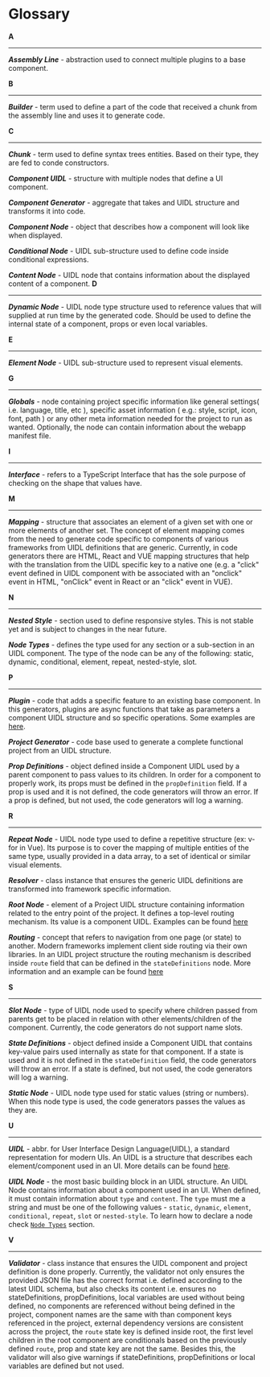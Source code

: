 # Glossary

**A**

---

**_Assembly Line_** - abstraction used to connect multiple plugins to a base component.

**B**

---

**_Builder_** - term used to define a part of the code that received a chunk from the assembly line and uses it to generate code.

**C**

---

**_Chunk_** - term used to define syntax trees entities. Based on their type, they are fed to conde constructors.

**_Component UIDL_** - structure with multiple nodes that define a UI component.

**_Component Generator_** - aggregate that takes and UIDL structure and transforms it into code.

**_Component Node_** - object that describes how a component will look like when displayed.

**_Conditional Node_** - UIDL sub-structure used to define code inside conditional expressions.

**_Content Node_** - UIDL node that contains information about the displayed content of a component.
**D**

---

**_Dynamic Node_** - UIDL node type structure used to reference values that will supplied at run time by the generated code. Should be used to define the internal state of a component, props or even local variables.

**E**

---

**_Element Node_** - UIDL sub-structure used to represent visual elements.

**G**

---

**_Globals_** - node containing project specific information like general settings( i.e. language, title, etc ), specific asset information ( e.g.: style, script, icon, font, path ) or any other meta information needed for the project to run as wanted. Optionally, the node can contain information about the webapp manifest file.

**I**

---

**_Interface_** - refers to a TypeScript Interface that has the sole purpose of checking on the shape that values have.

**M**

---

**_Mapping_** - structure that associates an element of a given set with one or more elements of another set. The concept of element mapping comes from the need to generate code specific to components of various frameworks from UIDL definitions that are generic. Currently, in code generators there are HTML, React and VUE mapping structures that help with the translation from the UIDL specific key to a native one (e.g. a "click" event defined in UIDL component with be associated with an "onclick" event in HTML, "onClick" event in React or an "click" event in VUE).

**N**

---

**_Nested Style_** - section used to define responsive styles. This is not stable yet and is subject to changes in the near future.

**_Node Types_** - defines the type used for any section or a sub-section in an UIDL component. The type of the node can be any of the following: static, dynamic, conditional, element, repeat, nested-style, slot.

**P**

---

**_Plugin_** - code that adds a specific feature to an existing base component. In this generators, plugins are async functions that take as parameters a component UIDL structure and so specific operations. Some examples are [here](/component-generators/plugins.html).

**_Project Generator_** - code base used to generate a complete functional project from an UIDL structure.

**_Prop Definitions_** - object defined inside a Component UIDL used by a parent component to pass values to its children. In order for a component to properly work, its props must be defined in the `propDefinition` field. If a prop is used and it is not defined, the code generators will throw an error. If a prop is defined, but not used, the code generators will log a warning.

**R**

---

**_Repeat Node_** - UIDL node type used to define a repetitive structure (ex: v-for in Vue). Its purpose is to cover the mapping of multiple entities of the same type, usually provided in a data array, to a set of identical or similar visual elements.

**_Resolver_** - class instance that ensures the generic UIDL definitions are transformed into framework specific information.

**_Root Node_** - element of a Project UIDL structure containing information related to the entry point of the project. It defines a top-level routing mechanism. Its value is a component UIDL. Examples can be found [here](/uidl/#routing)

**_Routing_** - concept that refers to navigation from one page (or state) to another. Modern frameworks implement client side routing via their own libraries. In an UIDL project structure the routing mechanism is described inside `route` field that can be defined in the `stateDefinitions` node. More information and an example can be found [here](/uidl/#routing)

**S**

---

**_Slot Node_** - type of UIDL node used to specify where children passed from parents get to be placed in relation with other elements/children of the component. Currently, the code generators do not support name slots.

**_State Definitions_** - object defined inside a Component UIDL that contains key-value pairs used internally as state for that component. If a state is used and it is not defined in the `stateDefinition` field, the code generators will throw an error. If a state is defined, but not used, the code generators will log a warning.

**_Static Node_** - UIDL node type used for static values (string or numbers). When this node type is used, the code generators passes the values as they are.

**U**

---

**_UIDL_** - abbr. for User Interface Design Language(UIDL), a standard representation for modern UIs. An UIDL is a structure that describes each element/component used in an UI. More details can be found [here](/uidl/).

**_UIDL Node_** - the most basic building block in an UIDL structure. An UIDL Node contains information about a component used in an UI. When defined, it must contain information about `type` and `content`. The `type` must me a string and must be one of the following values - `static`, `dynamic`, `element`, `conditional`, `repeat`, `slot` or `nested-style`. To learn how to declare a node check [`Node Types`](/uidl/#node-types) section.

**V**

---

**_Validator_** - class instance that ensures the UIDL component and project definition is done properly. Currently, the validator not only ensures the provided JSON file has the correct format i.e. defined according to the latest UIDL schema, but also checks its content i.e. ensures no stateDefinitions, propDefinitions, local variables are used without being defined, no components are referenced without being defined in the project, component names are the same with than component keys referenced in the project, external dependency versions are consistent across the project, the `route` state key is defined inside root, the first level children in the root component are conditionals based on the previously defined `route`, prop and state key are not the same. Besides this, the validator will also give warnings if stateDefinitions, propDefinitions or local variables are defined but not used.
